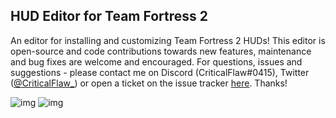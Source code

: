 ## HUD Editor for Team Fortress 2

An editor for installing and customizing Team Fortress 2 HUDs! This editor is open-source and code contributions towards new features, maintenance and bug fixes are welcome and encouraged. For questions, issues and suggestions - please contact me on Discord (CriticalFlaw#0415), Twitter ([@CriticalFlaw_](https://twitter.com/CriticalFlaw_)) or open a ticket on the issue tracker [here](https://github.com/CriticalFlaw/TF2HUD.Editor/issues). Thanks!

![img](https://forthebadge.com/images/badges/made-with-c-sharp.svg)
![img](https://forthebadge.com/images/badges/60-percent-of-the-time-works-every-time.svg)